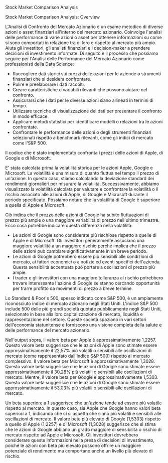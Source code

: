 Stock Market Comparison Analysis

Stock Market Comparison Analysis: Overview

L'Analisi di Confronto del Mercato Azionario è un esame metodico di diverse azioni o asset finanziari all'interno del mercato azionario. Coinvolge l'analisi delle performance di varie azioni o asset per ottenere informazioni su come si sono comportati in relazione tra di loro e rispetto al mercato più ampio. Aiuta gli investitori, gli analisti finanziari e i decision-maker a prendere decisioni di investimento informate.
Di seguito è il processo che possiamo seguire per l'Analisi delle Performance del Mercato Azionario come professionisti della Data Science:
- Raccogliere dati storici sui prezzi delle azioni per le aziende o strumenti finanziari che si desidera confrontare.
- Pulire e preelaborare i dati raccolti.
- Creare caratteristiche o variabili rilevanti che possono aiutare nel confronto.
- Assicurarsi che i dati per le diverse azioni siano allineati in termini di tempo.
- Utilizzare tecniche di visualizzazione dei dati per presentare il confronto in modo efficace.
- Applicare metodi statistici per identificare modelli o relazioni tra le azioni confrontate.
- Confrontare le performance delle azioni o degli strumenti finanziari selezionati rispetto a benchmark rilevanti, come gli indici di mercato come l'S&P 500.
  
Il codice che è stato implementato confronta i prezzi delle azioni di Apple, di Google e di Microsoft.

E' stata calcolata prima la volatilità storica per le azioni Apple, Google e Microsoft. La volatilità è una misura di quanto fluttua nel tempo il prezzo di un'azione. In questo caso, stiamo calcolando la deviazione standard dei rendimenti giornalieri per misurare la volatilità. Successivamente, abbiamo visualizzato la volatilità calcolata per valutare e confrontare la volatilità o il rischio associato alle azioni di Apple, di Google e Microsoft durante il periodo specificato. Possiamo notare che la volatilità di Google è superiore a quella di Apple e Microsoft.

Ciò indica che il prezzo delle azioni di Google ha subito fluttuazioni di prezzo più ampie o una maggiore variabilità di prezzo nell'ultimo trimestre. Ecco cosa potrebbe indicare questa differenza nella volatilità:
- Le azioni di Google sono considerate più rischiose rispetto a quelle di Apple e di Microsoft. Gli investitori generalmente associano una maggiore volatilità a un maggiore rischio perché implica che il prezzo delle azioni può cambiare significativamente in un breve periodo.
- Le azioni di Google potrebbero essere più sensibili alle condizioni di mercato, ai fattori economici o a notizie ed eventi specifici dell'azienda. Questa sensibilità accentuata può portare a oscillazioni di prezzo più ampie.
- I trader e gli investitori con una maggiore tolleranza al rischio potrebbero trovare interessante l'azione di Google se stanno cercando opportunità per trarre profitto da movimenti di prezzo a breve termine.


Lo Standard & Poor's 500, spesso indicato come S&P 500, è un ampiamente riconosciuto indice di mercato azionario negli Stati Uniti. L'indice S&P 500 include 500 delle più grandi società quotate pubblicamente negli Stati Uniti, selezionate in base alla loro capitalizzazione di mercato, liquidità e rappresentazione nel settore. Queste società spaziano in vari settori dell'economia statunitense e forniscono una visione completa della salute e delle performance del mercato azionario.

Nell'output sopra, il valore beta per Apple è approssimativamente 1,2257. Questo valore beta suggerisce che le azioni di Apple sono stimate essere approssimativamente il 22,57% più volatili o sensibili alle oscillazioni di mercato (come rappresentato dall'indice S&P 500) rispetto al mercato complessivo. Il valore beta per Microsoft è approssimativamente 1,3028. Questo valore beta suggerisce che le azioni di Google sono stimate essere approssimativamente il 30,28% più volatili o sensibili alle oscillazioni di mercato. Mentre, il valore beta per Google è approssimativamente 1,5303. Questo valore beta suggerisce che le azioni di Google sono stimate essere approssimativamente il 53,03% più volatili o sensibili alle oscillazioni di mercato.

Un beta superiore a 1 suggerisce che un'azione tende ad essere più volatile rispetto al mercato. In questo caso, sia Apple che Google hanno valori beta superiori a 1, indicando che ci si aspetta che siano più volatili e sensibili alle oscillazioni di mercato. Il valore beta più elevato di Google (1,5303) rispetto a quello di Apple (1,2257) e di Microsoft (1,3028) suggerisce che si stima che le azioni di Google abbiano un grado maggiore di sensibilità o rischio di mercato rispetto ad Apple e Microsoft. Gli investitori dovrebbero considerare queste informazioni nella presa di decisioni di investimento, poiché le azioni con beta più elevato possono offrire un maggiore potenziale di rendimento ma comportano anche un livello più elevato di rischio.

